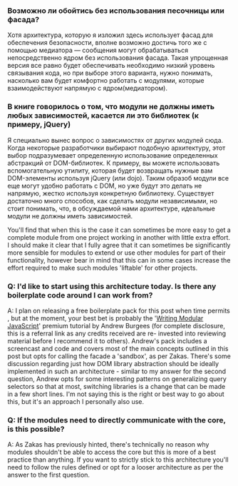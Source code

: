 <!-- ### Frequently Asked Questions -->

### Возможно ли обойтись без использования песочницы или фасада?

Хотя архитектура, которую я изложил здесь использует фасад для обеспечения
безопасности, вполне возможно достичь того же с помощью медиатора — сообщения
могут обрабатываться непосредственно ядром без использования фасада. Такая
упрощенная версия все равно будет обеспечивать необходимо низкий уровень
связывания кода, но при выборе этого варианта, нужно понимать, насколько вам
будет комфортно работать с модулями, которые взаимодействуют напрямую
с ядром(медиатором).

### В книге говорилось о том, что модули не должны иметь любых зависимостей, касается ли это библиотек (к примеру, jQuery)

Я специально вынес вопрос о зависимостях от других модулей сюда. Когда
некоторые разработчики выбирают подобную архитектуру, этот выбор подразумевает
определенную использование определенных абстракций от DOM-библиотек. К примеру,
вы можете использовать вспомогательную утилиту, которая будет возвращать нужные
вам DOM-элементы используя jQuery (или dojo). Таким образоб модули все еще могут
удобно работать с DOM, но уже будут это делать не напрямую, жестко используя
конкретную библиотеку. Существует достаточно много способов, как сделать
модули независимыми, но стоит понимать, что, в обсуждаемой нами архитектуре,
идеальные модули не должны иметь зависимостей.

You'll find that when this is the case it can sometimes be more easy to get a
complete module from one project working in another with little extra effort. I 
should make it clear that I fully agree that it can sometimes be significantly 
more sensible for modules to extend or use other modules for part of their 
functionality, however bear in mind that this can in some cases increase the 
effort required to make such modules 'liftable' for other projects.

### Q: I'd like to start using this architecture today. Is there any boilerplate code around I can work from?

A: I plan on releasing a free boilerplate pack for this post when time permits
, but at the moment, your best bet is probably the
'[Writing Modular JavaScript][14]' premium tutorial by Andrew Burgees (for
complete disclosure, this is a referral link as any credits received are re-
invested into reviewing material before I recommend it to others). Andrew's pack
includes a screencast and code and covers most of the main concepts outlined in 
this post but opts for calling the facade a 'sandbox', as per Zakas. There's 
some discussion regarding just how DOM library abstraction should be ideally 
implemented in such an architecture - similar to my answer for the second 
question, Andrew opts for some interesting patterns on generalizing query 
selectors so that at most, switching libraries is a change that can be made in a
few short lines. I'm not saying this is the right or best way to go about this, 
but it's an approach I personally also use.

### Q: If the modules need to directly communicate with the core, is this possible?

A: As Zakas has previously hinted, there's technically no reason why modules
shouldn't be able to access the core but this is more of a best practice than 
anything. If you want to strictly stick to this architecture you'll need to 
follow the rules defined or opt for a looser architecture as per the answer to 
the first question.


[14]: http://bit.ly/orGVOL